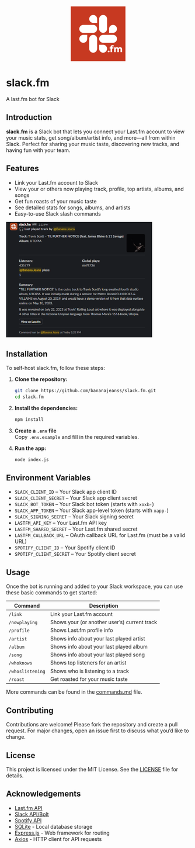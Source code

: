<p align="center">
    <img src="assets/slackfm.png" alt="slack.fm logo" width="150"/>
</p>

# slack.fm

A last.fm bot for Slack

## Introduction

**slack.fm** is a Slack bot that lets you connect your Last.fm account to view your music stats, get song/album/artist info, and more—all from within Slack. Perfect for sharing your music taste, discovering new tracks, and having fun with your team.

## Features

- Link your Last.fm account to Slack
- View your or others now playing track, profile, top artists, albums, and songs
- Get fun roasts of your music taste
- See detailed stats for songs, albums, and artists
- Easy-to-use Slack slash commands

<img src="assets/song.png" alt="Song command example" width="400"/>

## Installation

To self-host slack.fm, follow these steps:

1. **Clone the repository:**

   ```bash
   git clone https://github.com/bananajeanss/slack.fm.git
   cd slack.fm
   ```

2. **Install the dependencies:**

   ```bash
   npm install
   ```

3. **Create a `.env` file**  
   Copy `.env.example` and fill in the required variables.

4. **Run the app:**

   ```bash
   node index.js
   ```

## Environment Variables

- `SLACK_CLIENT_ID` – Your Slack app client ID
- `SLACK_CLIENT_SECRET` – Your Slack app client secret
- `SLACK_BOT_TOKEN` – Your Slack bot token (starts with `xoxb-`)
- `SLACK_APP_TOKEN` – Your Slack app-level token (starts with `xapp-`)
- `SLACK_SIGNING_SECRET` – Your Slack signing secret
- `LASTFM_API_KEY` – Your Last.fm API key
- `LASTFM_SHARED_SECRET` – Your Last.fm shared secret
- `LASTFM_CALLBACK_URL` – OAuth callback URL for Last.fm (must be a valid URL)
- `SPOTIFY_CLIENT_ID` – Your Spotify client ID
- `SPOTIFY_CLIENT_SECRET` – Your Spotify client secret

## Usage

Once the bot is running and added to your Slack workspace, you can use these basic commands to get started:

| Command          | Description                                  |
| ---------------- | -------------------------------------------- |
| `/link`          | Link your Last.fm account                    |
| `/nowplaying`    | Shows your (or another user’s) current track |
| `/profile`       | Shows Last.fm profile info                   |
| `/artist`        | Shows info about your last played artist     |
| `/album`         | Shows info about your last played album      |
| `/song`          | Shows info about your last played song       |
| `/whoknows`      | Shows top listeners for an artist            |
| `/whoslistening` | Shows who is listening to a track            |
| `/roast`         | Get roasted for your music taste             |

More commands can be found in the [commands.md](commands.md) file.

## Contributing

Contributions are welcome! Please fork the repository and create a pull request. For major changes, open an issue first to discuss what you’d like to change.

## License

This project is licensed under the MIT License. See the [LICENSE](LICENSE) file for details.

## Acknowledgements

- [Last.fm API](https://www.last.fm/api)
- [Slack API/Bolt](https://api.slack.com/bolt)
- [Spotify API](https://developer.spotify.com/documentation/web-api/)
- [SQLite](https://www.sqlite.org/) - Local database storage
- [Express.js](https://expressjs.com/) - Web framework for routing
- [Axios](https://axios-http.com/) - HTTP client for API requests
